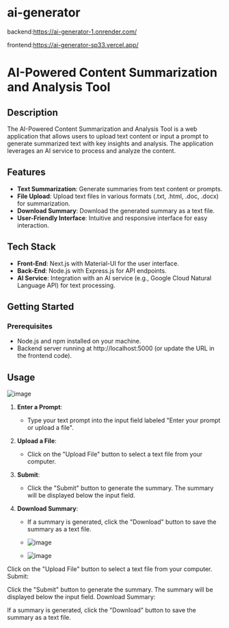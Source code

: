 # ai-generator
backend:https://ai-generator-1.onrender.com/

frontend:https://ai-generator-sp33.vercel.app/
# AI-Powered Content Summarization and Analysis Tool

## Description

The AI-Powered Content Summarization and Analysis Tool is a web application that allows users to upload text content or input a prompt to generate summarized text with key insights and analysis. The application leverages an AI service to process and analyze the content.

## Features

- **Text Summarization**: Generate summaries from text content or prompts.
- **File Upload**: Upload text files in various formats (.txt, .html, .doc, .docx) for summarization.
- **Download Summary**: Download the generated summary as a text file.
- **User-Friendly Interface**: Intuitive and responsive interface for easy interaction.

## Tech Stack

- **Front-End**: Next.js with Material-UI for the user interface.
- **Back-End**: Node.js with Express.js for API endpoints.
- **AI Service**: Integration with an AI service (e.g., Google Cloud Natural Language API) for text processing.

## Getting Started

### Prerequisites

- Node.js and npm installed on your machine.
- Backend server running at http://localhost:5000 (or update the URL in the frontend code).

## Usage
![image](https://github.com/user-attachments/assets/6a52cfc2-2cbb-4195-8de3-4465bbed40b8)


1. **Enter a Prompt**:
   - Type your text prompt into the input field labeled "Enter your prompt or upload a file".

2. **Upload a File**:
   - Click on the "Upload File" button to select a text file from your computer.

3. **Submit**:
   - Click the "Submit" button to generate the summary. The summary will be displayed below the input field.

4. **Download Summary**:
   - If a summary is generated, click the "Download" button to save the summary as a text file.
   - ![image](https://github.com/user-attachments/assets/55f30f8c-2e54-46b9-9c50-1e58be87aeaa)

   - ![image](https://github.com/user-attachments/assets/7e660500-bf8e-4954-8a49-8ed378857afa)


Click on the "Upload File" button to select a text file from your computer.
Submit:

Click the "Submit" button to generate the summary. The summary will be displayed below the input field.
Download Summary:

If a summary is generated, click the "Download" button to save the summary as a text file.

